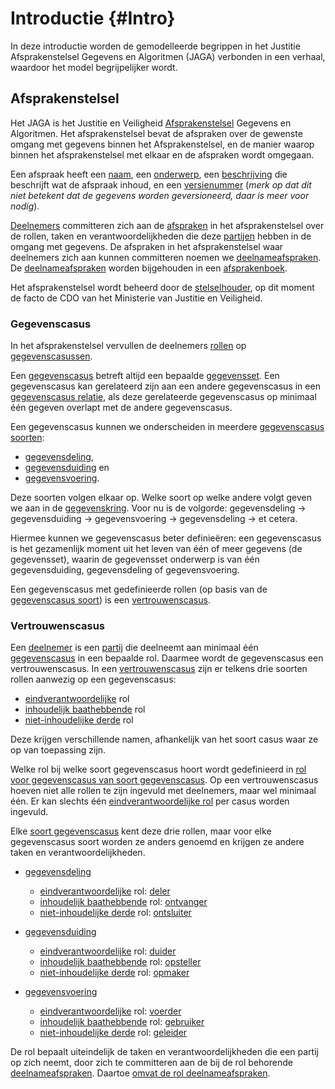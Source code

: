 # Introductie {#Intro}

In deze introductie worden de gemodelleerde begrippen in het Justitie Afsprakenstelsel Gegevens en Algoritmen (JAGA) verbonden in een verhaal, waardoor het model begrijpelijker wordt.

## Afsprakenstelsel

Het JAGA is het Justitie en Veiligheid [Afsprakenstelsel](#afsprakenstelsel) Gegevens en Algoritmen. Het afsprakenstelsel bevat de afspraken over de gewenste omgang met gegevens binnen het Afsprakenstelsel, en de manier waarop binnen het afsprakenstelsel met elkaar en de afspraken wordt omgegaan.

Een afspraak heeft een [naam](#afspraaknaam), een [onderwerp](#afspraakonderwerp), een [beschrijving](#afspraakbeschrijving) die beschrijft wat de afspraak inhoud, en een [versienummer](#versienummer) (*merk op dat dit niet betekent dat de gegevens worden geversioneerd, daar is meer voor nodig*).

[Deelnemers](#deelnemer) committeren zich aan de [afspraken](#afspraak) in het afsprakenstelsel over de rollen, taken en verantwoordelijkheden die deze [partijen](#partij) hebben in de omgang met gegevens. De afspraken in het afsprakenstelsel waar deelnemers zich aan kunnen committeren noemen we [deelnameafspraken](#deelnameafspraak). De [deelnameafspraken](#deelnameafspraak) worden bijgehouden in een [afsprakenboek](#afsprakenboek).

Het afsprakenstelsel wordt beheerd door de [stelselhouder](#stelselhouder), op dit moment de facto de CDO van het Ministerie van Justitie en Veiligheid.

### Gegevenscasus

In het afsprakenstelsel vervullen de deelnemers [rollen](#rol) op [gegevenscasussen](#gegevenscasus).

Een [gegevenscasus](#gegevenscasus) betreft altijd een bepaalde [gegevensset](#gegevensset). Een gegevenscasus kan gerelateerd zijn aan een andere gegevenscasus in een [gegevenscasus relatie](#gegevenscasus-relatie), als deze gerelateerde gegevenscasus op minimaal één gegeven overlapt met de andere gegevenscasus.

Een gegevenscasus kunnen we onderscheiden in meerdere [gegevenscasus soorten](#gegevenscasus-soort):

* [gegevensdeling](#gegevensdeling),
* [gegevensduiding](#gegevensduiding) en
* [gegevensvoering](#gegevensvoering).

Deze soorten volgen elkaar op. Welke soort op welke andere volgt geven we aan in de [gegevenskring](#gegevenskring). Voor nu is de volgorde: gegevensdeling -> gegevensduiding -> gegevensvoering -> gegevensdeling -> et cetera.

Hiermee kunnen we gegevenscasus beter definieëren: een gegevenscasus is het gezamenlijk moment uit het leven van één of meer gegevens (de gegevensset), waarin de gegevensset onderwerp is van één gegevensduiding, gegevensdeling of gegevensvoering.

Een gegevenscasus met gedefinieerde rollen (op basis van de [gegevenscasus soort](#gegevenscasus-soort)) is een [vertrouwenscasus](#vertrouwenscasus-0).

### Vertrouwenscasus

Een [deelnemer](#deelnemer) is een [partij](#partij) die deelneemt aan minimaal één [gegevenscasus](#gegevenscasus) in een bepaalde rol. Daarmee wordt de gegevenscasus een vertrouwenscasus. In een [vertrouwenscasus](#vertrouwenscasus-0) zijn er telkens drie soorten rollen aanwezig op een gegevenscasus:

* [eindverantwoordelijke](#eindverantwoordelijke) rol
* [inhoudelijk baathebbende](#inhoudelijk-baathebbende) rol
* [niet-inhoudelijke derde](#niet-inhoudelijke-derde) rol

Deze krijgen verschillende namen, afhankelijk van het soort casus waar ze op van toepassing zijn.

Welke rol bij welke soort gegevenscasus hoort wordt gedefinieerd in [rol voor gegevenscasus van soort gegevenscasus](#rol-voor-gegevenscasus-van-soort-gegevenscasus). Op een vertrouwenscasus hoeven niet alle rollen te zijn ingevuld met deelnemers, maar wel minimaal één. Er kan slechts één [eindverantwoordelijke rol](#eindverantwoordelijke-rol) per casus worden ingevuld.

Elke [soort gegevenscasus](#gegevenscasus-soort) kent deze drie rollen, maar voor elke gegevenscasus soort worden ze anders genoemd en krijgen ze andere taken en verantwoordelijkheden.

* [gegevensdeling](#gegevensdeling)
    * [eindverantwoordelijke](#eindverantwoordelijke) rol: [deler](#deler)
    * [inhoudelijk baathebbende](#inhoudelijk-baathebbende) rol: [ontvanger](#ontvanger)
    * [niet-inhoudelijke derde](#niet-inhoudelijke-derde) rol: [ontsluiter](#ontsluiter)

* [gegevensduiding](#gegevensduiding)
    * [eindverantwoordelijke](#eindverantwoordelijke) rol: [duider](#duider)
    * [inhoudelijk baathebbende](#inhoudelijk-baathebbende) rol: [opsteller](#opsteller)
    * [niet-inhoudelijke derde](#niet-inhoudelijke-derde) rol: [opmaker](#opmaker)

* [gegevensvoering](#gegevensvoering)
    * [eindverantwoordelijke](#eindverantwoordelijke) rol: [voerder](#voerder)
    * [inhoudelijk baathebbende](#inhoudelijk-baathebbende) rol: [gebruiker](#gebruiker)
    * [niet-inhoudelijke derde](#niet-inhoudelijke-derde) rol: [geleider](#geleider)

De rol bepaalt uiteindelijk de taken en verantwoordelijkheden die een partij op zich neemt, door zich te committeren aan de bij de rol behorende [deelnameafspraken](#deelnameafspraak). Daartoe [omvat de rol deelnameafspraken](#rol-omvat-deelnameafspraak).
